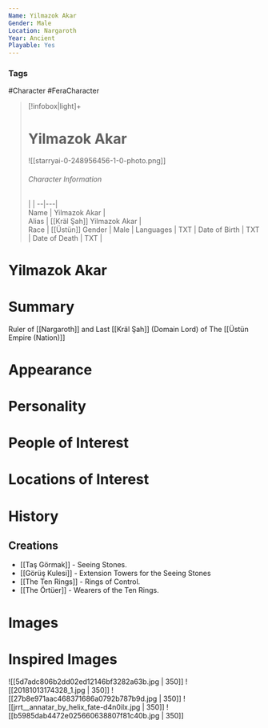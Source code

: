 ```yaml
---
Name: Yilmazok Akar
Gender: Male
Location: Nargaroth
Year: Ancient
Playable: Yes
---
```


### Tags
#Character #FeraCharacter 

> [!infobox|light]+  
> # Yilmazok Akar  
> ![[starryai-0-248956456-1-0-photo.png]]
> ###### Character Information
>  |   |
> --|---|  
> Name | Yilmazok Akar |  
> Alias | [[Kräl Şah]] Yilmazok Akar  |  
> Race | [[Üstün]]
> Gender | Male |
> Languages | TXT |
> Date of Birth | TXT |
> Date of Death | TXT |

# Yilmazok Akar

# Summary
Ruler of [[Nargaroth]] and Last [[Kräl Şah]] (Domain Lord) of The [[Üstün Empire (Nation)]]

# Appearance

# Personality

# People of Interest

# Locations of Interest

# History

## Creations
- [[Taş Görmak]] - Seeing Stones.
- [[Görüş Kulesi]] - Extension Towers for the Seeing Stones
- [[The Ten Rings]] - Rings of Control.
- [[The Örtüer]]  - Wearers of the Ten Rings.

# Images

# Inspired Images
![[5d7adc806b2dd02ed12146bf3282a63b.jpg | 350]]
![[20181013174328_1.jpg | 350]]
![[27b8e971aac468371686a0792b787b9d.jpg | 350]]
![[jrrt__annatar_by_helix_fate-d4n0ilx.jpg | 350]]
![[b5985dab4472e025660638807f81c40b.jpg | 350]]